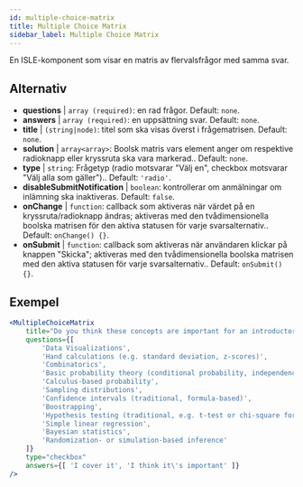 ```yaml
---
id: multiple-choice-matrix 
title: Multiple Choice Matrix
sidebar_label: Multiple Choice Matrix
---
```


En ISLE-komponent som visar en matris av flervalsfrågor med samma svar.

## Alternativ

* __questions__ | `array (required)`: en rad frågor. Default: `none`.
* __answers__ | `array (required)`: en uppsättning svar. Default: `none`.
* __title__ | `(string|node)`: titel som ska visas överst i frågematrisen. Default: `none`.
* __solution__ | `array<array>`: Boolsk matris vars element anger om respektive radioknapp eller kryssruta ska vara markerad.. Default: `none`.
* __type__ | `string`: Frågetyp (radio motsvarar "Välj en", checkbox motsvarar "Välj alla som gäller").. Default: `'radio'`.
* __disableSubmitNotification__ | `boolean`: kontrollerar om anmälningar om inlämning ska inaktiveras. Default: `false`.
* __onChange__ | `function`: callback som aktiveras när värdet på en kryssruta/radioknapp ändras; aktiveras med den tvådimensionella boolska matrisen för den aktiva statusen för varje svarsalternativ.. Default: `onChange() {}`.
* __onSubmit__ | `function`: callback som aktiveras när användaren klickar på knappen "Skicka"; aktiveras med den tvådimensionella boolska matrisen med den aktiva statusen för varje svarsalternativ.. Default: `onSubmit() {}`.


## Exempel

```jsx live
<MultipleChoiceMatrix 
    title="Do you think these concepts are important for an introductory statistics course, and do you (or your department) cover them in your introductory courses?" id="topics" 
    questions={[
        'Data Visualizations',
        'Hand calculations (e.g. standard deviation, z-scores)',
        'Combinatorics',
        'Basic probability theory (conditional probability, independence...)',
        'Calculus-based probability',
        'Sampling distributions',
        'Confidence intervals (traditional, formula-based)',
        'Boostrapping',
        'Hypothesis testing (traditional, e.g. t-test or chi-square formulas and tables)',
        'Simple linear regression',
        'Bayesian statistics',
        'Randomization- or simulation-based inference'
    ]}
    type="checkbox" 
    answers={[ 'I cover it', 'I think it\'s important' ]} 
/>
```
